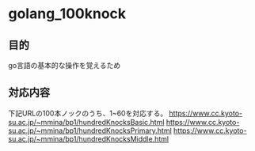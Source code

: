 # golang_100knock
## 目的
go言語の基本的な操作を覚えるため
## 対応内容
下記URLの100本ノックのうち、1~60を対応する。
https://www.cc.kyoto-su.ac.jp/~mmina/bp1/hundredKnocksBasic.html
https://www.cc.kyoto-su.ac.jp/~mmina/bp1/hundredKnocksPrimary.html
https://www.cc.kyoto-su.ac.jp/~mmina/bp1/hundredKnocksMiddle.html

